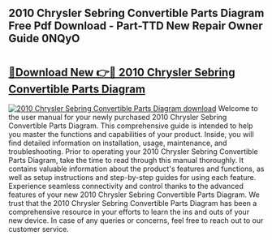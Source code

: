 ## 2010 Chrysler Sebring Convertible Parts Diagram Free Pdf Download - Part-TTD New Repair Owner Guide 0NQyO

# <h2><a href="http://dfnv4op.blite.top/?on=2010+Chrysler+Sebring+Convertible+Parts+Diagram">🔗Download New 👉🔴 2010 Chrysler Sebring Convertible Parts Diagram</a></h2>

[![2010 Chrysler Sebring Convertible Parts Diagram download](https://i.imgur.com/lujVjoI.png)](http://dfnv4op.blite.top/?on=2010+Chrysler+Sebring+Convertible+Parts+Diagram)
Welcome to the user manual for your newly purchased 2010 Chrysler Sebring Convertible Parts Diagram. This comprehensive guide is intended to help you master the functions and capabilities of your product. Inside, you will find detailed information on installation, usage, maintenance, and troubleshooting. Prior to operating your 2010 Chrysler Sebring Convertible Parts Diagram, take the time to read through this manual thoroughly. It contains valuable information about the product's features and functions, as well as setup instructions and step-by-step guides for using each feature. Experience seamless connectivity and control thanks to the advanced features of your new 2010 Chrysler Sebring Convertible Parts Diagram. We trust that the 2010 Chrysler Sebring Convertible Parts Diagram has been a comprehensive resource in your efforts to learn the ins and outs of your new device. In case of any queries or concerns, feel free to reach out to our customer service.
